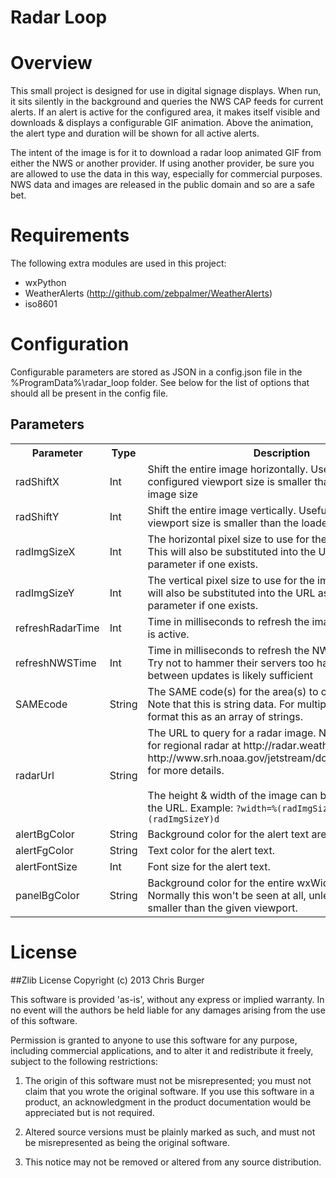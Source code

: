 Radar Loop
==========

# Overview
This small project is designed for use in digital signage displays.  When run, it sits silently in the background and queries the NWS CAP feeds for current alerts.  If an alert is active for the configured area, it makes itself visible and downloads & displays a configurable GIF animation.  Above the animation, the alert type and duration will be shown for all active alerts.

The intent of the image is for it to download a radar loop animated GIF from either the NWS or another provider.  If using another provider, be sure you are allowed to use the data in this way, especially for commercial purposes.  NWS data and images are released in the public domain and so are a safe bet.

# Requirements
The following extra modules are used in this project:

 - wxPython
 - WeatherAlerts (http://github.com/zebpalmer/WeatherAlerts)
 - iso8601

# Configuration
Configurable parameters are stored as JSON in a config.json file in the %ProgramData%\radar_loop folder.  See below for the list of options that should all be present in the config file.

## Parameters	
<table>
	<tr>
		<th>Parameter</th> <th>Type</th> <th>Description</th>
	</tr>
	<tr>
		<td>radShiftX</td> <td>Int</td> <td>Shift the entire image horizontally.  Useful if the configured viewport size is smaller than the loaded image size</td>
	</tr>
	<tr>
		<td>radShiftY</td> <td>Int</td> <td>Shift the entire image vertically.  Useful if the configured viewport size is smaller than the loaded image size</td>
	</tr>
	<tr>
		<td>radImgSizeX</td> <td>Int</td> <td>The horizontal pixel size to use for the image viewport.  This will also be substituted into the URL as the first parameter if one exists.</td>
	</tr>
	<tr>
		<td>radImgSizeY</td> <td>Int</td> <td>The vertical pixel size to use for the image viewport.  This will also be substituted into the URL as the second parameter if one exists.</td>
	</tr>
	<tr>
		<td>refreshRadarTime</td> <td>Int</td> <td>Time in milliseconds to refresh the image when an alert is active.</td>
	</tr>
	<tr>
		<td>refreshNWSTime</td> <td>Int</td> <td>Time in milliseconds to refresh the NWS alert infomation.  Try not to hammer their servers too hard - 10 minutes between updates is likely sufficient</td>
	</tr>
	<tr>
		<td>SAMEcode</td> <td>String</td> <td>The SAME code(s) for the area(s) to check for alerts.  Note that this is string data.  For multiple SAME codes, format this as an array of strings.</td>
	</tr>
	<tr>
		<td>radarUrl</td> <td>String</td> <td>The URL to query for a radar image.  NWS has gif loops for regional radar at http://radar.weather.gov/lite/.  See http://www.srh.noaa.gov/jetstream/doppler/radarfaq.htm for more details.
		<br><br>
		The height & width of the image can be substituted in the URL.  Example:
		<code>?width=%(radImgSizeX)d&height=%(radImgSizeY)d</code>
		</td>
	</tr>
	<tr>
		<td>alertBgColor</td> <td>String</td> <td>Background color for the alert text area.</td>
	</tr>
	<tr>
		<td>alertFgColor</td> <td>String</td> <td>Text color for the alert text.</td>
	</tr>
	<tr>
		<td>alertFontSize</td> <td>Int</td> <td>Font size for the alert text.</td>
	</tr>
	<tr>
		<td>panelBgColor</td> <td>String</td> <td>Background color for the entire wxWidgets panel.  Normally this won't be seen at all, unless your image is smaller than the given viewport.</td>
	</tr>
</table>

# License
##Zlib License
Copyright (c) 2013 Chris Burger

This software is provided 'as-is', without any express or implied
warranty. In no event will the authors be held liable for any damages
arising from the use of this software.

Permission is granted to anyone to use this software for any purpose,
including commercial applications, and to alter it and redistribute it
freely, subject to the following restrictions:

   1. The origin of this software must not be misrepresented; you must not
   claim that you wrote the original software. If you use this software
   in a product, an acknowledgment in the product documentation would be
   appreciated but is not required.

   2. Altered source versions must be plainly marked as such, and must not be
   misrepresented as being the original software.

   3. This notice may not be removed or altered from any source
   distribution.